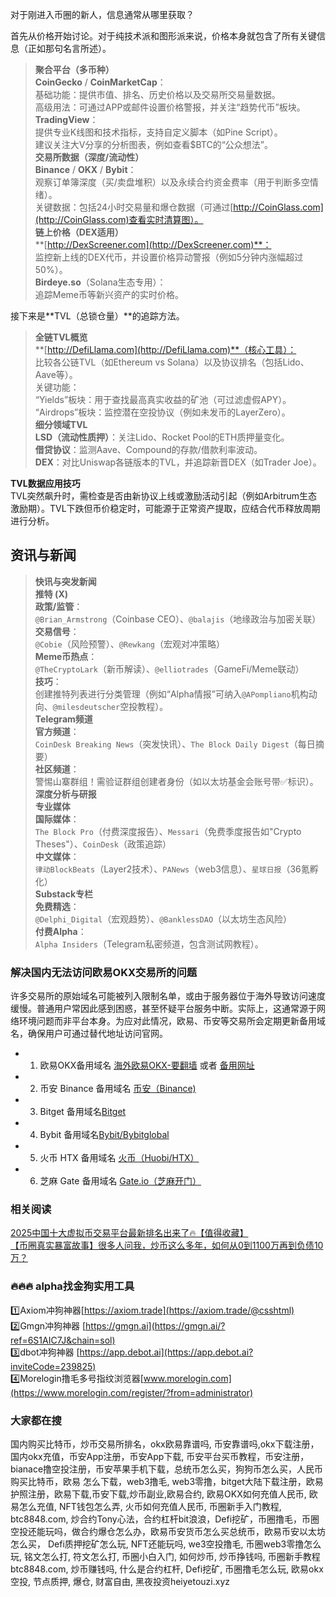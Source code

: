 对于刚进入币圈的新人，信息通常从哪里获取？

首先从价格开始讨论。对于纯技术派和图形派来说，价格本身就包含了所有关键信息（正如那句名言所述）。

> **聚合平台（多币种）**  
> **CoinGecko** / **CoinMarketCap**：  
> 基础功能：提供市值、排名、历史价格以及交易所交易量数据。  
> 高级用法：可通过APP或邮件设置价格警报，并关注“趋势代币”板块。  
> **TradingView**：  
> 提供专业K线图和技术指标，支持自定义脚本（如Pine Script）。  
> 建议关注大V分享的分析图表，例如查看$BTC的“公众想法”。  
> **交易所数据（深度/流动性）**  
> **Binance** / **OKX** / **Bybit**：  
> 观察订单簿深度（买/卖盘堆积）以及永续合约资金费率（用于判断多空情绪）。  
> 关键数据：包括24小时交易量和爆仓数据（可通过[http://CoinGlass.com](http://CoinGlass.com)查看实时清算图）。  
> **链上价格（DEX适用）**  
> **[http://DexScreener.com](http://DexScreener.com)**：  
> 监控新上线的DEX代币，并设置价格异动警报（例如5分钟内涨幅超过50%）。  
> **Birdeye.so**（Solana生态专用）：  
> 追踪Meme币等新兴资产的实时价格。

接下来是**TVL（总锁仓量）**的追踪方法。

> **全链TVL概览**  
> **[http://DefiLlama.com](http://DefiLlama.com)**（核心工具）：  
> 比较各公链TVL（如Ethereum vs Solana）以及协议排名（包括Lido、Aave等）。  
> 关键功能：  
> “Yields”板块：用于查找最高真实收益的矿池（可过滤虚假APY）。  
> “Airdrops”板块：监控潜在空投协议（例如未发币的LayerZero）。  
> **细分领域TVL**  
> **LSD（流动性质押）**：关注Lido、Rocket Pool的ETH质押量变化。  
> **借贷协议**：监测Aave、Compound的存款/借款利率波动。  
> **DEX**：对比Uniswap各链版本的TVL，并追踪新晋DEX（如Trader Joe）。

**TVL数据应用技巧**  
TVL突然飙升时，需检查是否由新协议上线或激励活动引起（例如Arbitrum生态激励期）。TVL下跌但币价稳定时，可能源于正常资产提取，应结合代币释放周期进行分析。

## 资讯与新闻

> **快讯与突发新闻**  
> **推特 (X)**  
> **政策/监管**：  
> `@Brian_Armstrong`（Coinbase CEO）、`@balajis`（地缘政治与加密关联）  
> **交易信号**：  
> `@Cobie`（风险预警）、`@Rewkang`（宏观对冲策略）  
> **Meme币热点**：  
> `@TheCryptoLark`（新币解读）、`@elliotrades`（GameFi/Meme联动）  
> **技巧**：  
> 创建推特列表进行分类管理（例如“Alpha情报”可纳入`@APompliano`机构动向、`@milesdeutscher`空投教程）。  
> **Telegram频道**  
> **官方频道**：  
> `CoinDesk Breaking News`（突发快讯）、`The Block Daily Digest`（每日摘要）  
> **社区频道**：  
> 警惕山寨群组！需验证群组创建者身份（如以太坊基金会账号带✅标识）。  
> **深度分析与研报**  
> **专业媒体**  
> **国际媒体**：  
> `The Block Pro`（付费深度报告）、`Messari`（免费季度报告如"Crypto Theses"）、`CoinDesk`（政策追踪）  
> **中文媒体**：  
> `律动BlockBeats`（Layer2技术）、`PANews`（web3信息）、`星球日报`（36氪孵化）  
> **Substack专栏**  
> **免费精选**：  
> `@Delphi_Digital`（宏观趋势）、`@BanklessDAO`（以太坊生态风险）  
> **付费Alpha**：  
> `Alpha Insiders`（Telegram私密频道，包含测试网教程）。

### 解决国内无法访问欧易OKX交易所的问题
许多交易所的原始域名可能被列入限制名单，或由于服务器位于海外导致访问速度缓慢。普通用户常因此感到困惑，甚至怀疑平台服务中断。实际上，这通常源于网络环境问题而非平台本身。为应对此情况，欧易、币安等交易所会定期更新备用域名，确保用户可通过替代地址访问官网。

- 1. 欧易OKX备用域名 [海外欧易OKX-要翻墙](https://www.okx.com/join/74873351) 或者 [备用网址](https://www.chouyi.kim/zh-hans/join/74873351)  
- 2. 币安 Binance 备用域名 [币安（Binance)](https://accounts.binance.com/zh-CN/register?ref=36457687)  
- 3. Bitget 备用域名[Bitget](https://www.bitget.com/zh-CN/referral/register?from=referral&clacCode=VRNEYUTR)  
- 4. Bybit 备用域名[Bybit/Bybitglobal](https://www.bybitglobal.com/zh-MY/invite/?ref=VMKORMM)  
- 5. 火币 HTX 备用域名 [火币（Huobi/HTX）](https://www.htx.com/invite/zh-cn/1f?invite_code=whf45223)  
- 6. 芝麻 Gate 备用域名 [Gate.io（芝麻开门）](https://www.gate.io/zh/signup?ref_type=103&ref=A1ERAQ)  

### 相关阅读
[2025中国十大虚拟币交易平台最新排名出来了🔥【值得收藏】](https://btc8848.com/top-10-exchanges/)  
[【币圈真实暴富故事】很多人问我，炒币这么多年，如何从0到1100万再到负债10万？](https://heiyetouzi.xyz/biquanstory001/)  

### 🔥🔥🔥 alpha找金狗实用工具
1️⃣Axiom冲狗神器[https://axiom.trade](https://axiom.trade/@csshtml)  
2️⃣Gmgn冲狗神器 [https://gmgn.ai](https://gmgn.ai/?ref=6S1AIC7J&chain=sol)  
3️⃣dbot冲狗神器 [https://app.debot.ai](https://app.debot.ai?inviteCode=239825)  
4️⃣Morelogin撸毛多号指纹浏览器[www.morelogin.com](https://www.morelogin.com/register/?from=administrator)  

### 大家都在搜
国内购买比特币，炒币交易所排名，okx欧易靠谱吗, 币安靠谱吗,okx下载注册，国内okx充值，币安App注册，币安App下载, 币安平台买币教程，币安注册，bianace撸空投注册，币安苹果手机下载，总统币怎么买，狗狗币怎么买，人民币购买比特币，欧易 怎么下载，web3撸毛, web3零撸，bitget大陆下载注册，欧易护照注册，欧易下载,币安下载,炒币副业,欧易合约, 欧易OKX如何充值人民币, 欧易怎么充值, NFT钱包怎么弄, 火币如何充值人民币, 币圈新手入门教程, btc8848.com, 炒合约Tony心法，合约杠杆bit浪浪，Defi挖矿，币圈撸毛，币圈空投还能玩吗，做合约爆仓怎么办，欧易币安货币怎么买总统币，欧易币安以太坊怎么买， Defi质押挖矿怎么玩, NFT还能玩吗, we3空投撸毛, 币圈web3零撸怎么玩, 铭文怎么打, 符文怎么打, 币圈小白入门, 如何炒币, 炒币挣钱吗, 币圈新手教程btc8848.com, 炒币赚钱吗, 什么是合约杠杆, Defi挖矿, 币圈撸毛怎么玩, 欧易okx空投, 节点质押, 爆仓, 财富自由, 黑夜投资heiyetouzi.xyz